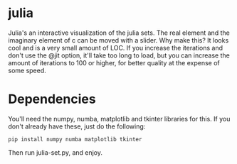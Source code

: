 # julia
Julia's an interactive visualization of the julia sets. The real element and the imaginary element of c can be moved with a slider.
Why make this? It looks cool and is a very small amount of LOC. If you increase the iterations and don't use the @jit option, it'll take too long to load, but you can increase the amount of iterations to 100 or higher, for better quality at the expense of some speed.

# Dependencies
You'll need the numpy, numba, matplotlib and tkinter libraries for this. If you don't already have these, just do the following:

	pip install numpy numba matplotlib tkinter

Then run julia-set.py, and enjoy.